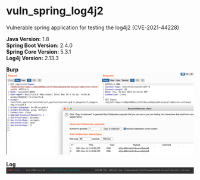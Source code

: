 # vuln_spring_log4j2

Vulnerable spring application for testing the log4j2 (CVE-2021-44228)

<b>Java Version:</b> 1.8  
<b>Spring Boot Version:</b> 2.4.0  
<b> Spring Core Version:</b> 5.3.1  
<b>Log4j Version:</b> 2.13.3  

<b>Burp</b>
<img src=/ss/burp.png></img>

<b>Log</b>
<img src=/ss/log.png></img>
